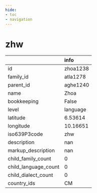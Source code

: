 ```yaml
---
hide:
- toc
- navigation
---
```

# zhw
|                      | info     |
|:---------------------|:---------|
| id                   | zhoa1238 |
| family_id            | atla1278 |
| parent_id            | aghe1240 |
| name                 | Zhoa     |
| bookkeeping          | False    |
| level                | language |
| latitude             | 6.53614  |
| longitude            | 10.16651 |
| iso639P3code         | zhw      |
| description          | nan      |
| markup_description   | nan      |
| child_family_count   | 0        |
| child_language_count | 0        |
| child_dialect_count  | 0        |
| country_ids          | CM       |